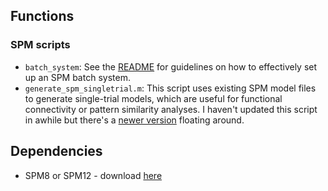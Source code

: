 Functions
--------------
### SPM scripts
* `batch_system`: See the [README](batch_system/READMD.md) for guidelines on how to effectively set up an SPM batch system.
* `generate_spm_singletrial.m`: This script uses existing SPM model files to generate single-trial models, which are useful for functional connectivity or pattern similarity analyses. I haven't updated this script in awhile but there's a [newer version](https://github.com/tsalo/misc-fmri-code) floating around.

Dependencies
--------------
* SPM8 or SPM12 - download [here](http://www.fil.ion.ucl.ac.uk/spm/software/spm/)
